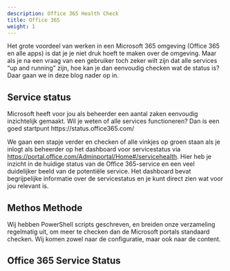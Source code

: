 ```yaml
---
description: Office 365 Health Check
title: Office 365
weight: 1
---
```


<p>
Het grote voordeel van werken in een Microsoft 365 omgeving (Office 365 en alle apps) is dat je je niet druk hoeft te maken over de omgeving. Maar als je na een vraag van een gebruiker toch zeker wilt zijn dat alle services “up and running” zijn, hoe kan je dan eenvoudig checken wat de status is? Daar gaan we in deze blog nader op in.
</p>

## Service status
<p>
Microsoft heeft voor jou als beheerder een aantal zaken eenvoudig inzichtelijk gemaakt. Wil je weten of alle services functioneren? Dan is een goed startpunt https://status.office365.com/

We gaan een stapje verder en checken of alle vinkjes op groen staan als je inlogt als beheerder op het dashboard voor servicestatus via https://portal.office.com/Adminportal/Home#/servicehealth. Hier heb je inzicht in de huidige status van de Office 365-service en een veel duidelijker beeld van de potentiële service. Het dashboard bevat begrijpelijke informatie over de servicestatus en je kunt direct zien wat voor jou relevant is.
</p>

## Methos Methode
<p>
Wij hebben PowerShell scripts geschreven, en breiden onze verzameling regelmatig uit, om meer te checken dan de Microsoft portals standaard checken.
Wij komen zowel naar de configuratie, maar ook naar de content.
</p>

## Office 365 Service Status